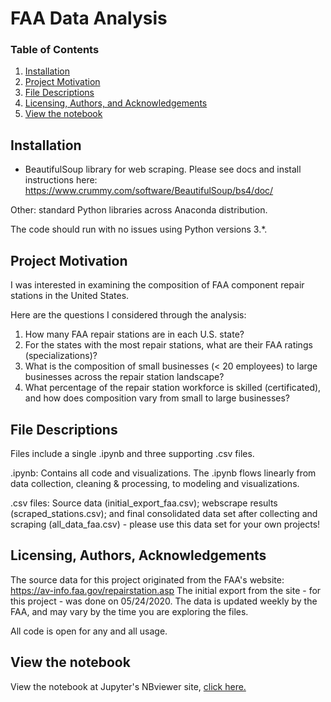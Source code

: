 # FAA Data Analysis


### Table of Contents

1. [Installation](#installation)
2. [Project Motivation](#motivation)
3. [File Descriptions](#files)
4. [Licensing, Authors, and Acknowledgements](#licensing)
5. [View the notebook](#notebook)

## Installation <a name="installation"></a>

* BeautifulSoup library for web scraping. Please see docs and install instructions here: https://www.crummy.com/software/BeautifulSoup/bs4/doc/

Other: standard Python libraries across Anaconda distribution.

The code should run with no issues using Python versions 3.*.

## Project Motivation<a name="motivation"></a>

I was interested in examining the composition of FAA component repair stations in the United States.

Here are the questions I considered through the analysis:

1. How many FAA repair stations are in each U.S. state?
2. For the states with the most repair stations, what are their FAA ratings (specializations)?
3. What is the composition of small businesses (< 20 employees) to large businesses across the repair station landscape?
4. What percentage of the repair station workforce is skilled (certificated), and how does composition vary from small to large businesses?

## File Descriptions <a name="files"></a>

Files include a single .ipynb and three supporting .csv files.

.ipynb: Contains all code and visualizations. The .ipynb flows linearly from data collection, cleaning & processing, to modeling and visualizations.

.csv files: Source data (initial_export_faa.csv); webscrape results (scraped_stations.csv); and final consolidated data set after collecting and scraping (all_data_faa.csv) - please use this data set for your own projects!

## Licensing, Authors, Acknowledgements<a name="licensing"></a>

The source data for this project originated from the FAA's website: https://av-info.faa.gov/repairstation.asp
The initial export from the site - for this project - was done on 05/24/2020. The data is updated weekly by the FAA, and may vary
by the time you are exploring the files.

All code is open for any and all usage.

## View the notebook <a name="notebook"></a>

View the notebook at Jupyter's NBviewer site, [click here.](https://nbviewer.jupyter.org/github/rovertm/faa_repair_stations/blob/master/faarepair_stations.ipynb)
